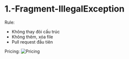 # 1.-Fragment-IllegalException

Rule:

  - Không thay đỏi cấu trúc
  - Không thêm, xóa file
  - Pull request đầu tiên

Pricing: 
![Pricing](https://image.posterlounge.ie/img/products/520000/514721/514721_poster_l.jpg)
